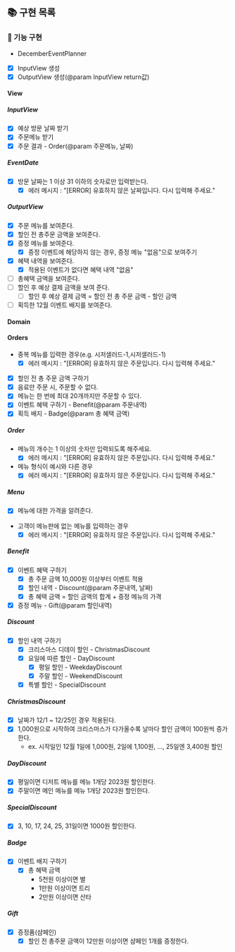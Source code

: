 ## 📚 구현 목록

### 📜 기능 구현

* DecemberEventPlanner

- [X] InputView 생성
- [x] OutputView 생성(@param InputView return값)

#### View

##### InputView

- [x] 예상 방문 날짜 받기
- [x] 주문메뉴 받기
- [x] 주문 결과 - Order(@param 주문메뉴, 날짜)

##### EventDate

- [X] 방문 날짜는 1 이상 31 이하의 숫자로만 입력받는다.
  - [X] 에러 메시지 : "[ERROR] 유효하지 않은 날짜입니다. 다시 입력해 주세요."

##### OutputView

- [x] 주문 메뉴를 보여준다.
- [x] 할인 전 총주문 금액을 보여준다.
- [x] 증정 메뉴를 보여준다.
  - [x] 증정 이벤트에 해당하지 않는 경우, 증정 메뉴 "없음"으로 보여주기
- [x] 혜택 내역을 보여준다.
  - [x] 적용된 이벤트가 없다면 혜택 내역 "없음"
- [ ] 총혜택 금액을 보여준다.
- [ ] 할인 후 예상 결제 금액을 보여 준다.
  - [ ] 할인 후 예상 결제 금액 = 할인 전 총 주문 금액 - 할인 금액
- [ ] 획득한 12월 이벤트 배지를 보여준다.

#### Domain

#### Orders

* 중복 메뉴를 입력한 경우(e.g. 시저샐러드-1,시저샐러드-1)
  - [x] 에러 메시지 : "[ERROR] 유효하지 않은 주문입니다. 다시 입력해 주세요."
- [x] 할인 전 총 주문 금액 구하기
- [X] 음료만 주문 시, 주문할 수 없다.
- [x] 메뉴는 한 번에 최대 20개까지만 주문할 수 있다.
- [x] 이벤트 혜택 구하기 - Benefit(@param 주문내역)
- [x] 획득 배지 - Badge(@param 총 혜택 금액)

##### Order

* 메뉴의 개수는 1 이상의 숫자만 입력되도록 해주세요.
  - [x] 에러 메시지 : "[ERROR] 유효하지 않은 주문입니다. 다시 입력해 주세요."
* 메뉴 형식이 예시와 다른 경우
  - [X] 에러 메시지 : "[ERROR] 유효하지 않은 주문입니다. 다시 입력해 주세요."

##### Menu

- [x] 메뉴에 대한 가격을 알려준다.
* 고객이 메뉴판에 없는 메뉴를 입력하는 경우
  - [x] 에러 메시지 : "[ERROR] 유효하지 않은 주문입니다. 다시 입력해 주세요."

##### Benefit

- [x] 이벤트 혜택 구하기
  - [x] 총 주문 금액 10,000원 이상부터 이벤트 적용
  - [x] 할인 내역 - Discount(@param 주문내역, 날짜)
  - [x] 총 혜택 금액 = 할인 금액의 합계 + 증정 메뉴의 가격
- [x] 증정 메뉴 - Gift(@param 할인내역)

##### Discount

- [x] 할인 내역 구하기
  - [x] 크리스마스 디데이 할인 - ChristmasDiscount
  - [x] 요일에 따른 할인 - DayDiscount
    - [x] 평일 할인 - WeekdayDiscount
    - [x] 주말 할인 - WeekendDiscount
  - [x] 특별 할인 - SpecialDiscount

##### ChristmasDiscount

- [x] 날짜가 12/1 ~ 12/25인 경우 적용된다.
- [x] 1,000원으로 시작하여 크리스마스가 다가올수록 날마다 할인 금액이 100원씩 증가한다.
  - ex. 시작일인 12월 1일에 1,000원, 2일에 1,100원, ..., 25일엔 3,400원 할인

##### DayDiscount

- [x] 평일이면 디저트 메뉴를 메뉴 1개당 2023원 할인한다.
- [x] 주말이면 메인 메뉴를 메뉴 1개당 2023원 할인한다.

##### SpecialDiscount

- [x] 3, 10, 17, 24, 25, 31일이면 1000원 할인한다.

##### Badge

- [x] 이벤트 배지 구하기
  - [x] 총 혜택 금액
    * 5천원 이상이면 별
    * 1만원 이상이면 트리
    * 2만원 이상이면 산타

##### Gift

- [x] 증정품(샴페인)
  - [x] 할인 전 총주문 금액이 12만원 이상이면 샴페인 1개를 증정한다.
